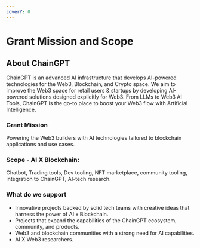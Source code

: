 ```yaml
---
coverY: 0
---
```


# Grant Mission and Scope

## About ChainGPT

ChainGPT is an advanced AI infrastructure that develops AI-powered technologies for the Web3, Blockchain, and Crypto space. We aim to improve the Web3 space for retail users & startups by developing AI-powered solutions designed explicitly for Web3. From LLMs to Web3 AI Tools, ChainGPT is the go-to place to boost your Web3 flow with Artificial Intelligence.



### Grant Mission

Powering the Web3 builders with AI technologies tailored to blockchain applications and use cases.&#x20;

### Scope - AI X Blockchain:&#x20;

Chatbot, Trading tools, Dev tooling, NFT marketplace, community tooling, integration to ChainGPT, AI-tech research.&#x20;

### What do we support

* Innovative projects backed by solid tech teams with creative ideas that harness the power of AI x Blockchain.
* Projects that expand the capabilities of the ChainGPT ecosystem, community, and products.
* Web3 and blockchain communities with a strong need for AI capabilities.
* AI X Web3 researchers.
